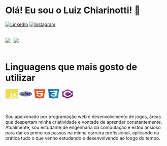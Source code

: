 <h1>Olá! Eu sou o Luiz Chiarinotti! 👋</h1>

<div>
  <a href="https://www.linkedin.com/in/luiz-filipe-chiarinotti-0b8bb5254/" target="_blank">
  <img src="https://custom-icon-badges.demolab.com/badge/LinkedIn-0A66C2?logo=linkedin-white&logoColor=fff" alt="LinkedIn"></a>
  <a href="https://www.instagram.com/luiz_chiarinotti/" target="_blank">
  <img src="https://img.shields.io/badge/Instagram-%23E4405F.svg?logo=Instagram&logoColor=white" alt="Instagram"></a>
</div><br><br>

<div style="display: flex; gap: 10px">
  <a href="https://github.com/Chiarinotti1022/github-readme-stats">
  <img height=200 src="https://github-readme-stats.vercel.app/api?username=Chiarinotti1022&show_icons=true&theme=dark"/></a>
  <a href="https://github.com/Chiarinotti1022/convoychat">
  <img height=200 src="https://github-readme-stats.vercel.app/api/top-langs?username=Chiarinotti1022&layout=compact&langs_count=8&card_width=320&theme=dark"/></a>
</div><br>

<h1>Linguagens que mais gosto de utilizar</h1>

<div style="display: inline_block">
  <img align="center" alt="Luiz-Js" height="30" width="40" src="https://raw.githubusercontent.com/devicons/devicon/master/icons/javascript/javascript-plain.svg">
  <img align="center" alt="Luiz-Csharp" height="30" width="40" src="https://raw.githubusercontent.com/devicons/devicon/master/icons/php/php-original.svg">
  <img align="center" alt="Luiz-HTML" height="30" width="40" src="https://raw.githubusercontent.com/devicons/devicon/master/icons/html5/html5-original.svg">
  <img align="center" alt="Luiz-CSS" height="30" width="40" src="https://raw.githubusercontent.com/devicons/devicon/master/icons/css3/css3-original.svg">
  <img align="center" alt="Luiz-Csharp" height="30" width="40" src="https://raw.githubusercontent.com/devicons/devicon/master/icons/csharp/csharp-original.svg">
</div><br><br>

<p>Sou apaixonado por programação web e desenvolvimento de jogos, áreas que despertam minha criatividade e vontade de aprender constantemente. Atualmente, sou estudante de engenharia da computação e estou ansioso para dar os primeiros passos na minha carreira profissional, aplicando na prática tudo o que venho estudando e desenvolvendo ao longo do tempo.<br><br>

<!--
<div style="display: flex; gap: 10px">
  <a href="https://github.com/Chiarinotti1022/github-readme-stats">
  <img height=200 src="https://github-readme-stats.vercel.app/api/pin/?username=Chiarinotti1022&repo=github-readme-stats&theme=dark"></a>
</div>
-->
